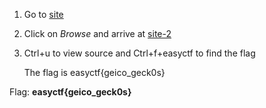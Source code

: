 1) Go to [site](https://www.easyctf.com/static/problems/fandoms/index.html)

2) Click on *Browse* and arrive at [site-2](https://www.easyctf.com/static/problems/fandoms/index.html)

3) Ctrl+u to view source and Ctrl+f+easyctf to find the flag

    The flag is easyctf{geico_geck0s}

Flag: **easyctf{geico_geck0s}**
